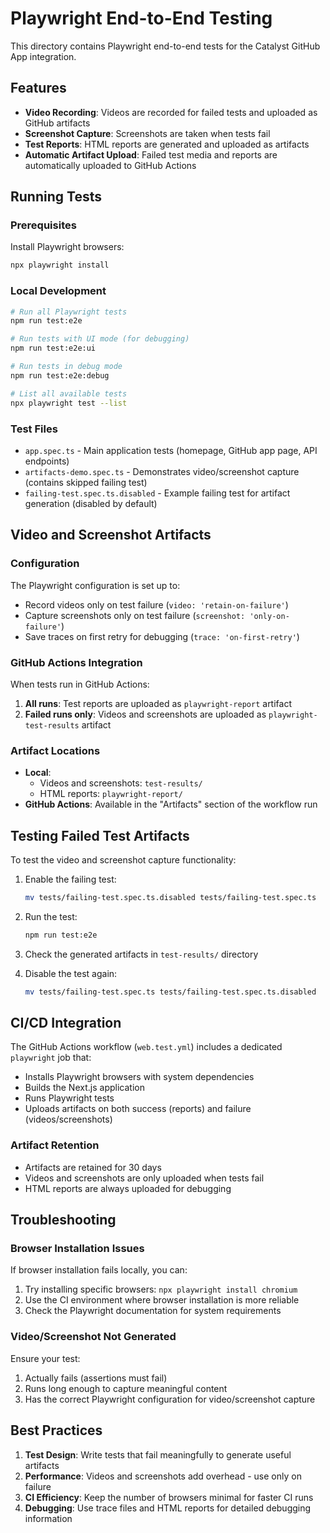 # Playwright End-to-End Testing

This directory contains Playwright end-to-end tests for the Catalyst GitHub App integration.

## Features

- **Video Recording**: Videos are recorded for failed tests and uploaded as GitHub artifacts
- **Screenshot Capture**: Screenshots are taken when tests fail
- **Test Reports**: HTML reports are generated and uploaded as artifacts
- **Automatic Artifact Upload**: Failed test media and reports are automatically uploaded to GitHub Actions

## Running Tests

### Prerequisites

Install Playwright browsers:
```bash
npx playwright install
```

### Local Development

```bash
# Run all Playwright tests
npm run test:e2e

# Run tests with UI mode (for debugging)
npm run test:e2e:ui

# Run tests in debug mode
npm run test:e2e:debug

# List all available tests
npx playwright test --list
```

### Test Files

- `app.spec.ts` - Main application tests (homepage, GitHub app page, API endpoints)
- `artifacts-demo.spec.ts` - Demonstrates video/screenshot capture (contains skipped failing test)
- `failing-test.spec.ts.disabled` - Example failing test for artifact generation (disabled by default)

## Video and Screenshot Artifacts

### Configuration

The Playwright configuration is set up to:
- Record videos only on test failure (`video: 'retain-on-failure'`)
- Capture screenshots only on test failure (`screenshot: 'only-on-failure'`)
- Save traces on first retry for debugging (`trace: 'on-first-retry'`)

### GitHub Actions Integration

When tests run in GitHub Actions:
1. **All runs**: Test reports are uploaded as `playwright-report` artifact
2. **Failed runs only**: Videos and screenshots are uploaded as `playwright-test-results` artifact

### Artifact Locations

- **Local**: 
  - Videos and screenshots: `test-results/`
  - HTML reports: `playwright-report/`
- **GitHub Actions**: Available in the "Artifacts" section of the workflow run

## Testing Failed Test Artifacts

To test the video and screenshot capture functionality:

1. Enable the failing test:
   ```bash
   mv tests/failing-test.spec.ts.disabled tests/failing-test.spec.ts
   ```

2. Run the test:
   ```bash
   npm run test:e2e
   ```

3. Check the generated artifacts in `test-results/` directory

4. Disable the test again:
   ```bash
   mv tests/failing-test.spec.ts tests/failing-test.spec.ts.disabled
   ```

## CI/CD Integration

The GitHub Actions workflow (`web.test.yml`) includes a dedicated `playwright` job that:
- Installs Playwright browsers with system dependencies
- Builds the Next.js application
- Runs Playwright tests
- Uploads artifacts on both success (reports) and failure (videos/screenshots)

### Artifact Retention

- Artifacts are retained for 30 days
- Videos and screenshots are only uploaded when tests fail
- HTML reports are always uploaded for debugging

## Troubleshooting

### Browser Installation Issues

If browser installation fails locally, you can:
1. Try installing specific browsers: `npx playwright install chromium`
2. Use the CI environment where browser installation is more reliable
3. Check the Playwright documentation for system requirements

### Video/Screenshot Not Generated

Ensure your test:
1. Actually fails (assertions must fail)
2. Runs long enough to capture meaningful content
3. Has the correct Playwright configuration for video/screenshot capture

## Best Practices

1. **Test Design**: Write tests that fail meaningfully to generate useful artifacts
2. **Performance**: Videos and screenshots add overhead - use only on failure
3. **CI Efficiency**: Keep the number of browsers minimal for faster CI runs
4. **Debugging**: Use trace files and HTML reports for detailed debugging information